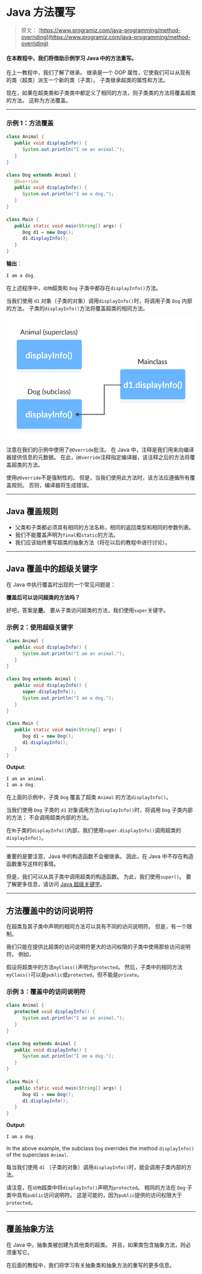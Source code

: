 # Java 方法覆写

> 原文： [https://www.programiz.com/java-programming/method-overriding](https://www.programiz.com/java-programming/method-overriding)

#### 在本教程中，我们将借助示例学习 Java 中的方法重写。

在上一教程中，我们了解了继承。 继承是一个 OOP 属性，它使我们可以从现有的类（超类）派生一个新的类（子类）。 子类继承超类的属性和方法。

现在，如果在超类类和子类类中都定义了相同的方法，则子类类的方法将覆盖超类的方法。 这称为方法覆盖。

* * *

### 示例 1：方法覆盖

```java
class Animal {
   public void displayInfo() {
      System.out.println("I am an animal.");
   }
}

class Dog extends Animal {
   @Override
   public void displayInfo() {
      System.out.println("I am a dog.");
   }
}

class Main {
   public static void main(String[] args) {
      Dog d1 = new Dog();
      d1.displayInfo();
   }
} 
```

**输出**：

```java
I am a dog. 
```

在上述程序中，`动物`超类和 `Dog` 子类中都存在`displayInfo()`方法。

当我们使用 `d1` 对象（子类的对象）调用`displayInfo()`时，将调用子类 `Dog` 内部的方法。 子类的`displayInfo()`方法将覆盖超类的相同方法。

![Working of method overriding in Java.](img/f82fa138b161013f631b9a4d17810531.png "Method Overriding in Java")

注意在我们的示例中使用了`@Override`批注。 在 Java 中，注释是我们用来向编译器提供信息的元数据。 在此，`@Override`注释指定编译器，该注释之后的方法将覆盖超类的方法。

使用`@Override`不是强制性的。 但是，当我们使用此方法时，该方法应遵循所有覆盖规则。 否则，编译器将生成错误。

* * *

## Java 覆盖规则

*   父类和子类都必须具有相同的方法名称，相同的返回类型和相同的参数列表。
*   我们不能覆盖声明为`final`和`static`的方法。
*   我们应该始终重写超类的抽象方法（将在以后的教程中进行讨论）。

* * *

## Java 覆盖中的超级关键字

在 Java 中执行覆盖时出现的一个常见问题是：

**覆盖后可以访问超类的方法吗？**

好吧，答案是**是**。 要从子类访问超类的方法，我们使用`super`关键字。

### 示例 2：使用超级关键字

```java
class Animal {
   public void displayInfo() {
      System.out.println("I am an animal.");
   }
}

class Dog extends Animal {
   public void displayInfo() {
      super.displayInfo();
      System.out.println("I am a dog.");
   }
}

class Main {
   public static void main(String[] args) {
      Dog d1 = new Dog();
      d1.displayInfo();
   }
} 
```

**Output**:

```java
I am an animal.
I am a dog. 
```

在上面的示例中，子类 `Dog` 覆盖了超类 `Animal` 的方法`displayInfo()`。

当我们使用 `Dog` 子类的 `d1` 对象调用方法`displayInfo()`时，将调用 `Dog` 子类内部的方法； 不会调用超类内部的方法。

在`狗`子类的`displayInfo()`内部，我们使用`super.displayInfo()`调用超类的`displayInfo()`。

* * *

重要的是要注意，Java 中的构造函数不会被继承。 因此，在 Java 中不存在构造函数重写这样的事情。

但是，我们可以从其子类中调用超类的构造函数。 为此，我们使用`super()`。 要了解更多信息，请访问 [Java 超级关键字](/java-programming/super-keyword "Java super keyword")。

* * *

## 方法覆盖中的访问说明符

在超类及其子类中声明的相同方法可以具有不同的访问说明符。 但是，有一个限制。

我们只能在提供比超类的访问说明符更大的访问权限的子类中使用那些访问说明符。 例如，

假设将超类中的方法`myClass()`声明为`protected`。 然后，子类中的相同方法`myClass()`可以是`public`或`protected`，但不能是`private`。

### 示例 3：覆盖中的访问说明符

```java
class Animal {
   protected void displayInfo() {
      System.out.println("I am an animal.");
   }
}

class Dog extends Animal {
   public void displayInfo() {
      System.out.println("I am a dog.");
   }
}

class Main {
   public static void main(String[] args) {
      Dog d1 = new Dog();
      d1.displayInfo();
   }
} 
```

**Output**:

```java
I am a dog. 
```

In the above example, the subclass `Dog` overrides the method `displayInfo()` of the superclass `Animal`.

每当我们使用 `d1` （子类的对象）调用`displayInfo()`时，就会调用子类内部的方法。

请注意，在`动物`超类中将`displayInfo()`声明为`protected`。 相同的方法在 `Dog` 子类中具有`public`访问说明符。 这是可能的，因为`public`提供的访问权限大于`protected`。

* * *

## 覆盖抽象方法

在 Java 中，抽象类被创建为其他类的超类。 并且，如果类包含抽象方法，则必须重写它。

在后面的教程中，我们将学习有关抽象类和抽象方法的重写的更多信息。